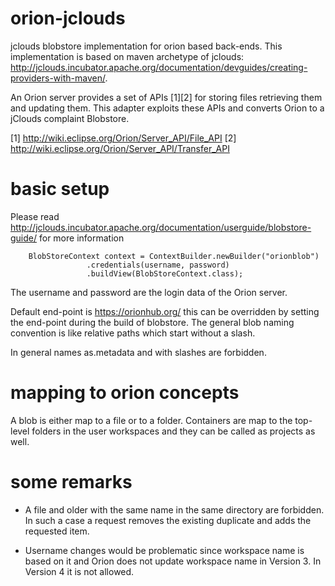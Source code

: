 orion-jclouds
=====


jclouds blobstore implementation for orion based back-ends. This implementation is based on maven archetype of jclouds: http://jclouds.incubator.apache.org/documentation/devguides/creating-providers-with-maven/. 

An Orion server provides a set of APIs [1][2] for storing files retrieving them and updating them. This adapter exploits these APIs and converts Orion to a jClouds complaint Blobstore. 

[1] http://wiki.eclipse.org/Orion/Server_API/File_API
[2] http://wiki.eclipse.org/Orion/Server_API/Transfer_API

basic setup
=====

Please read <http://jclouds.incubator.apache.org/documentation/userguide/blobstore-guide/> for more information

```
    BlobStoreContext context = ContextBuilder.newBuilder("orionblob")
                 .credentials(username, password)
                 .buildView(BlobStoreContext.class);
```
The username and password are the login data of the Orion server.  

Default end-point is <https://orionhub.org/> this can be overridden by setting the end-point during the build of blobstore.
The general blob naming convention is like relative paths which start without a slash.

In general names as.metadata and with slashes are forbidden. 



mapping to orion concepts
===

A blob is either map to a file or to a folder. Containers are map to the top-level folders in the user workspaces and they can be called as projects as well.

some remarks
====



- A file and older with the same name in the same directory are forbidden. In such a case a request removes the existing duplicate and adds the requested item. 

- Username changes would be problematic since workspace name is based on it and Orion does not update workspace name in Version 3. In Version 4 it is not allowed. 



